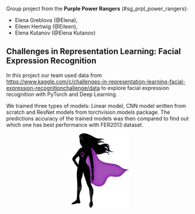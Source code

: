 Group project from the **Purple Power Rangers** (#sg_prpl_power_rangers):
- Elena Greblova (@Elena),
- Eileen Hertwig (@Eileen),
- Elena Kutanov (@Elena Kutanov)

## Challenges in Representation Learning: Facial Expression Recognition

In this project our team used data from https://www.kaggle.com/c/challenges-in-representation-learning-facial-expression-recognitionchallenge/data to explore facial expression recognition with PyTorch and Deep Learning.

We trained three types of models: Linear model, CNN model written from scratch and ResNet models from torchvision.models package.
The predictions accuracy of the trained models was then compared to find out which one has best performance with FER2013 dataset.

<p align="center">
  <img width="155" height="200" src="logo.png">
</p>
